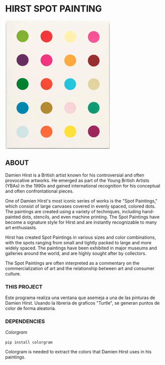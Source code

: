 # HIRST SPOT PAINTING

![damien-hirst-painting](damien-hirst-Painting.png)

## ABOUT

Damien Hirst is a British artist known for his controversial and often provocative artworks. He emerged as part of the Young British Artists (YBAs) in the 1990s and gained international recognition for his conceptual and often confrontational pieces.

One of Damien Hirst's most iconic series of works is the "Spot Paintings," which consist of large canvases covered in evenly spaced, colored dots. The paintings are created using a variety of techniques, including hand-painted dots, stencils, and even machine printing. The Spot Paintings have become a signature style for Hirst and are instantly recognizable to many art enthusiasts.

Hirst has created Spot Paintings in various sizes and color combinations, with the spots ranging from small and tightly packed to large and more widely spaced. The paintings have been exhibited in major museums and galleries around the world, and are highly sought after by collectors.

The Spot Paintings are often interpreted as a commentary on the commercialization of art and the relationship between art and consumer culture.


### THIS PROJECT

Este programa realiza una ventana que asemeja a una de las pinturas de Damien Hirst. Usando la librería de graficos "Turtle", se generan puntos de color de forma aleatoria.  

### DEPENDENCIES

*Colorgram*

`pip install colorgram`

Colorgram is needed to extract the colors that Damien Hirst uses in his paintings. 